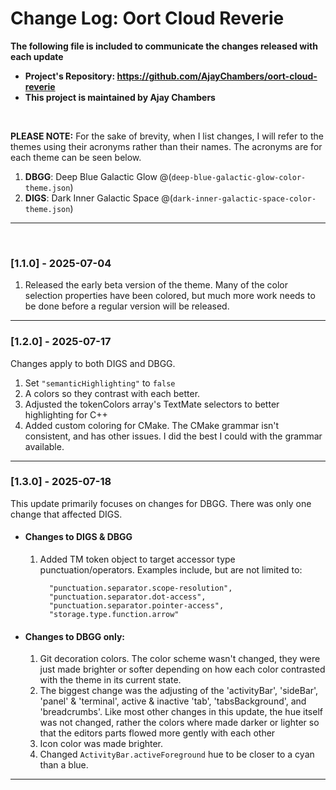 # Change Log: Oort Cloud Reverie

**The following file is included to communicate the changes released with each update**

- **Project's Repository: https://github.com/AjayChambers/oort-cloud-reverie**
- **This project is maintained by Ajay Chambers**

<br>

**PLEASE NOTE:** For the sake of brevity, when I list changes, I will refer to the themes using their acronyms rather than their names. The acronyms are for each theme can be seen below.

1. **DBGG**: Deep Blue Galactic Glow  @(`deep-blue-galactic-glow-color-theme.json`)
2. **DIGS**: Dark Inner Galactic Space @(`dark-inner-galactic-space-color-theme.json`)

----------------------------------------------------------------

<br>

### [1.1.0] - 2025-07-04

1. Released the early beta version of the theme. Many of the color selection properties have been colored, but much more work needs to be done before a regular version will be released.

----------------------------------------------------------------

### [1.2.0] - 2025-07-17
Changes apply to both DIGS and DBGG. 

1. Set `"semanticHighlighting"` to `false`
1. A colors so they contrast with each better.
1. Adjusted the tokenColors array's TextMate selectors to better highlighting for C++
1. Added custom coloring for CMake. The CMake grammar isn't consistent, and has other issues. I did the best I could with the grammar available.

----------------------------------------------------------------

### [1.3.0] - 2025-07-18    
This update primarily focuses on changes for DBGG. There was only one change that affected DIGS.

- #### Changes to DIGS & DBGG
    1. Added TM token object to target accessor type punctuation/operators. Examples include, but are not limited to:
        ```
          "punctuation.separator.scope-resolution",
          "punctuation.separator.dot-access",
          "punctuation.separator.pointer-access",
          "storage.type.function.arrow"
        ```

- #### Changes to DBGG only:
    1. Git decoration colors. The color scheme wasn't changed, they were just made brighter or softer depending on how each color contrasted with the theme in its current state.
    2. The biggest change was the adjusting of the 'activityBar', 'sideBar', 'panel' & 'terminal', active & inactive 'tab', 'tabsBackground', and 'breadcrumbs'. Like most other changes in this update, the hue itself was not changed, rather the colors where made darker or lighter so that the editors parts flowed more gently with each other
    3. Icon color was made brighter. 
    4. Changed `ActivityBar.activeForeground` hue to be closer to a cyan than a blue.

----------------------------------------------------------------